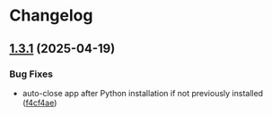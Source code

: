 # Changelog

## [1.3.1](https://github.com/kevlog/coci/compare/v1.3.0...v1.3.1) (2025-04-19)


### Bug Fixes

* auto-close app after Python installation if not previously installed ([f4cf4ae](https://github.com/kevlog/coci/commit/f4cf4ae04f62b02bb06e4f244b07aec12ec5431c))
